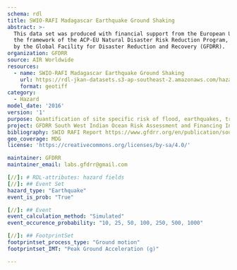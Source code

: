 ```yaml
---
schema: rdl
title: SWIO-RAFI Madagascar Earthquake Ground Shaking
abstract: >-
  This data set was produced with financial support from the European Union in
  the framework of the ACP-EU Natural Disaster Risk Reduction Program, managed
  by the Global Facility for Disaster Reduction and Recovery (GFDRR).
organization: GFDRR
source: AIR Worldwide
resources:
  - name: SWIO-RAFI Madagascar Earthquake Ground Shaking
    url: https://rdl-jkan-datasets.s3-ap-southeast-2.amazonaws.com/hazard/mdg-haz-eq.zip
    format: geotiff
category:
  - Hazard
model_date: '2016'
version: '1'
purpose: Quantification of site specific risk of flood, earthquakes, tropical cyclones, storm surge and tsunamis, to support improvement in the resiliency and capacity of South West Indian Ocean island states through the creation of disaster risk financing strategies.
project: GFDRR South West Indian Ocean Risk Assessment and Financing Initiative (SWIO-RAFI)
bibliography: SWIO RAFI Report https://www.gfdrr.org/en/publication/southwest-indian-ocean-risk-assessment-and-financing-initiative-summary-report-and-risk
geo_coverage: MDG
license: 'https://creativecommons.org/licenses/by-sa/4.0/'

maintainer: GFDRR
maintainer_email: labs.gfdrr@gmail.com

[//]: # RDL-attributes: hazard fields
[//]: ## Event Set
hazard_type: "Earthquake"
event_is_prob: "True"

[//]: ## Event 
event_calculation_method: "Simulated"
event_occurence_probability: "10, 25, 50, 100, 250, 500, 1000"

[//]: ## FootprintSet
footprintset_process_type: "Ground motion"
footprintset_IMT: "Peak Ground Acceleration (g)"

---
```

